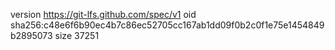 version https://git-lfs.github.com/spec/v1
oid sha256:c48e6f6b90ec4b7c86ec52705cc167ab1dd09f0b2c0f1e75e1454849b2895073
size 37251
